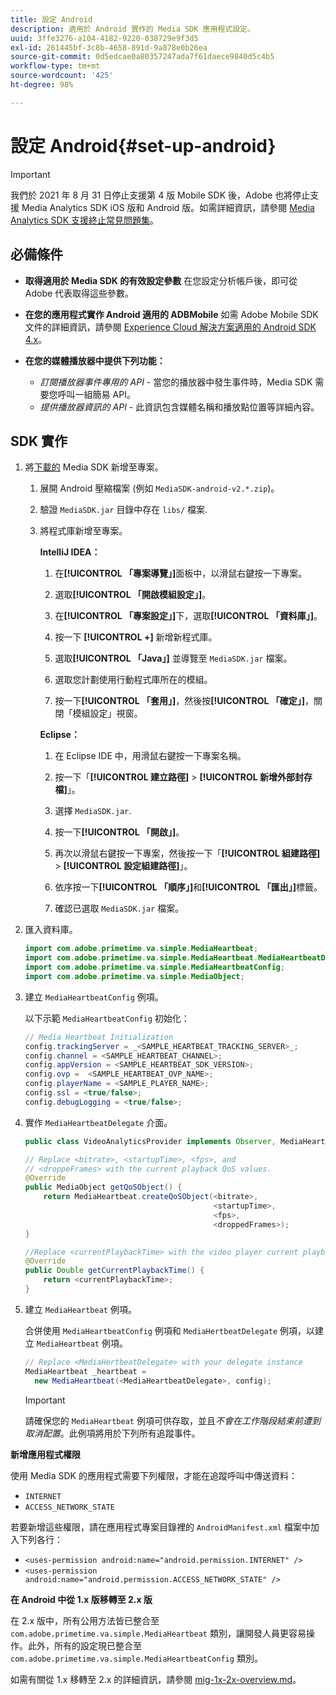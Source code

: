 ```yaml
---
title: 設定 Android
description: 適用於 Android 實作的 Media SDK 應用程式設定。
uuid: 3ffe3276-a104-4182-9220-038729e9f3d5
exl-id: 261445bf-3c8b-4658-891d-9a878e0b26ea
source-git-commit: 0d5edcae0a80357247ada7f61daece9840d5c4b5
workflow-type: tm+mt
source-wordcount: '425'
ht-degree: 98%

---
```


# 設定 Android{#set-up-android}

>[!IMPORTANT]
>
>我們於 2021 年 8 月 31 日停止支援第 4 版 Mobile SDK 後，Adobe 也將停止支援 Media Analytics SDK iOS 版和 Android 版。如需詳細資訊，請參閱 [Media Analytics SDK 支援終止常見問題集](/help/sdk-implement/end-of-support-faqs.md)。


## 必備條件

* **取得適用於 Media SDK 的有效設定參數**
在您設定分析帳戶後，即可從 Adobe 代表取得這些參數。
* **在您的應用程式實作 Android 適用的 ADBMobile**
如需 Adobe Mobile SDK 文件的詳細資訊，請參閱 [Experience Cloud 解決方案適用的 Android SDK 4.x](https://experienceleague.adobe.com/docs/mobile-services/android/overview.html)。

* **在您的媒體播放器中提供下列功能：**
   * *訂閱播放器事件專用的 API* - 當您的播放器中發生事件時，Media SDK 需要您呼叫一組簡易 API。
   * *提供播放器資訊的 API* - 此資訊包含媒體名稱和播放點位置等詳細內容。

## SDK 實作

1. 將[下載的](/help/sdk-implement/download-sdks.md#download-2x-sdks) Media SDK 新增至專案。

   1. 展開 Android 壓縮檔案 (例如 `MediaSDK-android-v2.*.zip`)。
   1. 驗證 `MediaSDK.jar` 目錄中存在 `libs/` 檔案.

   1. 將程式庫新增至專案。

      **IntelliJ IDEA：**

      1. 在&#x200B;**[!UICONTROL 「專案導覽」]**&#x200B;面板中，以滑鼠右鍵按一下專案。
      1. 選取&#x200B;**[!UICONTROL 「開啟模組設定」]**。
      1. 在&#x200B;**[!UICONTROL 「專案設定」]**&#x200B;下，選取&#x200B;**[!UICONTROL 「資料庫」]**。

      1. 按一下 **[!UICONTROL +]** 新增新程式庫。
      1. 選取&#x200B;**[!UICONTROL 「Java」]** 並導覽至 `MediaSDK.jar` 檔案。

      1. 選取您計劃使用行動程式庫所在的模組。
      1. 按一下&#x200B;**[!UICONTROL 「套用」]**，然後按&#x200B;**[!UICONTROL 「確定」]**，關閉「模組設定」視窗。

      **Eclipse：**

      1. 在 Eclipse IDE 中，用滑鼠右鍵按一下專案名稱。
      1. 按一下「**[!UICONTROL 建立路徑]** > **[!UICONTROL 新增外部封存檔]**」。
      1. 選擇 `MediaSDK.jar`.
      1. 按一下&#x200B;**[!UICONTROL 「開啟」]**。
      1. 再次以滑鼠右鍵按一下專案，然後按一下「**[!UICONTROL 組建路徑]** > **[!UICONTROL 設定組建路徑]**」。
      1. 依序按一下&#x200B;**[!UICONTROL 「順序」]**&#x200B;和&#x200B;**[!UICONTROL 「匯出」]**&#x200B;標籤。

      1. 確認已選取 `MediaSDK.jar` 檔案。


1. 匯入資料庫。

   ```java
   import com.adobe.primetime.va.simple.MediaHeartbeat;
   import com.adobe.primetime.va.simple.MediaHeartbeat.MediaHeartbeatDelegate;
   import com.adobe.primetime.va.simple.MediaHeartbeatConfig;
   import com.adobe.primetime.va.simple.MediaObject;
   ```

1. 建立 `MediaHeartbeatConfig` 例項。

   以下示範 `MediaHeartbeatConfig` 初始化：

   ```java
   // Media Heartbeat Initialization
   config.trackingServer = _<SAMPLE_HEARTBEAT_TRACKING_SERVER>_;
   config.channel = <SAMPLE_HEARTBEAT_CHANNEL>;
   config.appVersion = <SAMPLE_HEARTBEAT_SDK_VERSION>;
   config.ovp =  <SAMPLE_HEARTBEAT_OVP_NAME>;
   config.playerName = <SAMPLE_PLAYER_NAME>;
   config.ssl = <true/false>;
   config.debugLogging = <true/false>;
   ```

1. 實作 `MediaHeartbeatDelegate` 介面。

   ```java
   public class VideoAnalyticsProvider implements Observer, MediaHeartbeatDelegate{}
   ```

   ```java
   // Replace <bitrate>, <startupTime>, <fps>, and  
   // <droppeFrames> with the current playback QoS values.  
   @Override
   public MediaObject getQoSObject() {
       return MediaHeartbeat.createQoSObject(<bitrate>,  
                                             <startupTime>,  
                                             <fps>,  
                                             <droppedFrames>);
   }
   
   //Replace <currentPlaybackTime> with the video player current playback time
   @Override
   public Double getCurrentPlaybackTime() {
       return <currentPlaybackTime>;
   }
   ```

1. 建立 `MediaHeartbeat` 例項。

   合併使用 `MediaHeartbeatConfig` 例項和 `MediaHertbeatDelegate` 例項，以建立 `MediaHeartbeat` 例項。

   ```java
   // Replace <MediaHertbeatDelegate> with your delegate instance
   MediaHeartbeat _heartbeat =  
     new MediaHeartbeat(<MediaHeartbeatDelegate>, config);
   ```

   >[!IMPORTANT]
   >
   >請確保您的 `MediaHeartbeat` 例項可供存取，並且&#x200B;*不會在工作階段結束前遭到取消配置*。此例項將用於下列所有追蹤事件。

**新增應用程式權限**

使用 Media SDK 的應用程式需要下列權限，才能在追蹤呼叫中傳送資料：

* `INTERNET`
* `ACCESS_NETWORK_STATE`

若要新增這些權限，請在應用程式專案目錄裡的 `AndroidManifest.xml` 檔案中加入下列各行：

* `<uses-permission android:name="android.permission.INTERNET" />`
* `<uses-permission android:name="android.permission.ACCESS_NETWORK_STATE" />`

**在 Android 中從 1.x 版移轉至 2.x 版**

在 2.x 版中，所有公用方法皆已整合至 `com.adobe.primetime.va.simple.MediaHeartbeat` 類別，讓開發人員更容易操作。此外，所有的設定現已整合至 `com.adobe.primetime.va.simple.MediaHeartbeatConfig` 類別。

如需有關從 1.x 移轉至 2.x 的詳細資訊，請參閱 [mig-1x-2x-overview.md](/help/sdk-implement/va-1x-to-2x/mig-1x-2x-overview.md)。
